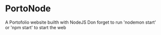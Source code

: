 # PortoNode
A Portofolio website builth with NodeJS
Don forget to run 'nodemon start' or 'npm start' to start the web
